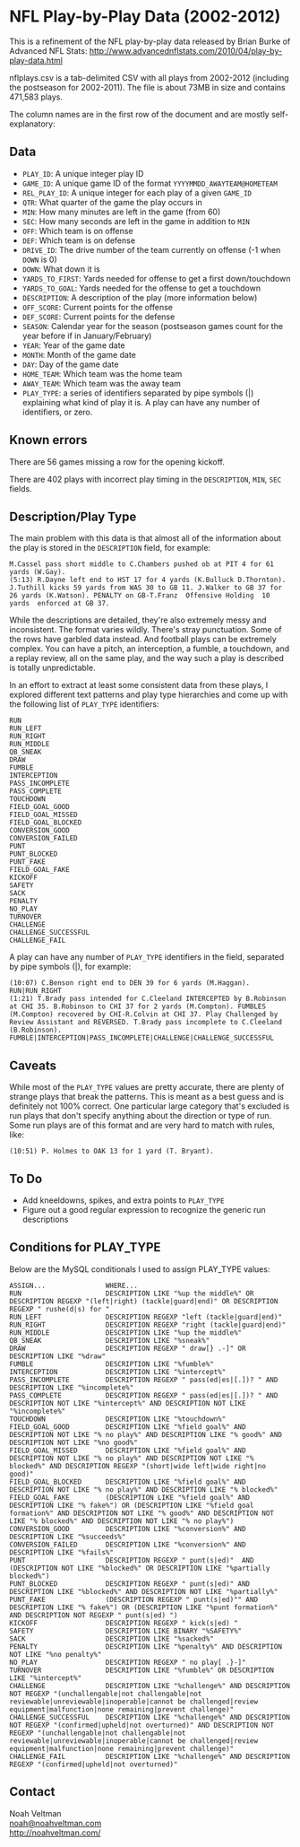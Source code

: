 NFL Play-by-Play Data (2002-2012)
=========

This is a refinement of the NFL play-by-play data released by Brian Burke of Advanced NFL Stats: http://www.advancednflstats.com/2010/04/play-by-play-data.html

nflplays.csv is a tab-delimited CSV with all plays from 2002-2012 (including the postseason for 2002-2011).  The file is about 73MB in size and contains 471,583 plays.

The column names are in the first row of the document and are mostly self-explanatory:


Data
-----
- `PLAY_ID`: A unique integer play ID
- `GAME_ID`: A unique game ID of the format `YYYYMMDD_AWAYTEAM@HOMETEAM`
- `REL_PLAY_ID`: A unique integer for each play of a given `GAME_ID`
- `QTR`: What quarter of the game the play occurs in
- `MIN`: How many minutes are left in the game (from 60)
- `SEC`: How many seconds are left in the game in addition to `MIN`
- `OFF`: Which team is on offense
- `DEF`: Which team is on defense
- `DRIVE_ID`: The drive number of the team currently on offense (-1 when `DOWN` is 0)
- `DOWN`: What down it is
- `YARDS_TO_FIRST`: Yards needed for offense to get a first down/touchdown
- `YARDS_TO_GOAL`: Yards needed for the offense to get a touchdown
- `DESCRIPTION`: A description of the play (more information below)
- `OFF_SCORE`: Current points for the offense
- `DEF_SCORE`: Current points for the defense
- `SEASON`: Calendar year for the season (postseason games count for the year before if in January/February)
- `YEAR`: Year of the game date
- `MONTH`: Month of the game date
- `DAY`: Day of the game date
- `HOME_TEAM`: Which team was the home team
- `AWAY_TEAM`: Which team was the away team
- `PLAY_TYPE`: a series of identifiers separated by pipe symbols (|) explaining what kind of play it is.  A play can have any number of identifiers, or zero.

Known errors
-----
There are 56 games missing a row for the opening kickoff.

There are 402 plays with incorrect play timing in the `DESCRIPTION`, `MIN`, `SEC` fields.

Description/Play Type
-----
The main problem with this data is that almost all of the information about the play is stored in the `DESCRIPTION` field, for example:

	M.Cassel pass short middle to C.Chambers pushed ob at PIT 4 for 61 yards (W.Gay).
	(5:13) R.Dayne left end to HST 17 for 4 yards (K.Bulluck D.Thornton).
	J.Tuthill kicks 59 yards from WAS 30 to GB 11. J.Walker to GB 37 for 26 yards (K.Watson). PENALTY on GB-T.Franz  Offensive Holding  10 yards  enforced at GB 37.

While the descriptions are detailed, they're also extremely messy and inconsistent.  The format varies wildly.  There's stray punctuation.  Some of the rows have garbled data instead.  And football plays can be extremely complex.  You can have a pitch, an interception, a fumble, a touchdown, and a replay review, all on the same play, and the way such a play is described is totally unpredictable.

In an effort to extract at least some consistent data from these plays, I explored different text patterns and play type hierarchies and come up with the following list of `PLAY_TYPE` identifiers:

	RUN
	RUN_LEFT
	RUN_RIGHT
	RUN_MIDDLE
	QB_SNEAK
	DRAW
	FUMBLE
	INTERCEPTION
	PASS_INCOMPLETE
	PASS_COMPLETE
	TOUCHDOWN
	FIELD_GOAL_GOOD
	FIELD_GOAL_MISSED
	FIELD_GOAL_BLOCKED
	CONVERSION_GOOD
	CONVERSION_FAILED
	PUNT
	PUNT_BLOCKED
	PUNT_FAKE
	FIELD_GOAL_FAKE
	KICKOFF
	SAFETY
	SACK
	PENALTY
	NO_PLAY
	TURNOVER
	CHALLENGE
	CHALLENGE_SUCCESSFUL
	CHALLENGE_FAIL

A play can have any number of `PLAY_TYPE` identifiers in the field, separated by pipe symbols (|), for example:

	(10:07) C.Benson right end to DEN 39 for 6 yards (M.Haggan).	RUN|RUN_RIGHT
	(1:21) T.Brady pass intended for C.Cleeland INTERCEPTED by B.Robinson at CHI 35. B.Robinson to CHI 37 for 2 yards (M.Compton). FUMBLES (M.Compton) recovered by CHI-R.Colvin at CHI 37. Play Challenged by Review Assistant and REVERSED. T.Brady pass incomplete to C.Cleeland (B.Robinson).	FUMBLE|INTERCEPTION|PASS_INCOMPLETE|CHALLENGE|CHALLENGE_SUCCESSFUL 	

Caveats
-----

While most of the `PLAY_TYPE` values are pretty accurate, there are plenty of strange plays that break the patterns.  This is meant as a best guess and is definitely not 100% correct.  One particular large category that's excluded is run plays that don't specify anything about the direction or type of run.  Some run plays are of this format and are very hard to match with rules, like:

	(10:51) P. Holmes to OAK 13 for 1 yard (T. Bryant).

To Do
-----

- Add kneeldowns, spikes, and extra points to `PLAY_TYPE`
- Figure out a good regular expression to recognize the generic run descriptions

Conditions for PLAY_TYPE
-----

Below are the MySQL conditionals I used to assign PLAY_TYPE values:

	ASSIGN...				WHERE...
	RUN						DESCRIPTION LIKE "%up the middle%" OR DESCRIPTION REGEXP "(left|right) (tackle|guard|end)" OR DESCRIPTION REGEXP " rushe(d|s) for "
	RUN_LEFT				DESCRIPTION REGEXP "left (tackle|guard|end)"
	RUN_RIGHT				DESCRIPTION REGEXP "right (tackle|guard|end)"
	RUN_MIDDLE				DESCRIPTION LIKE "%up the middle%"
	QB_SNEAK				DESCRIPTION LIKE "%sneak%"
	DRAW					DESCRIPTION REGEXP " draw[} .-]" OR DESCRIPTION LIKE "%draw"
	FUMBLE					DESCRIPTION LIKE "%fumble%"
	INTERCEPTION			DESCRIPTION LIKE "%intercept%"
	PASS_INCOMPLETE			DESCRIPTION REGEXP " pass(ed|es|[.])? " AND DESCRIPTION LIKE "%incomplete%"
	PASS_COMPLETE			DESCRIPTION REGEXP " pass(ed|es|[.])? " AND DESCRIPTION NOT LIKE "%intercept%" AND DESCRIPTION NOT LIKE "%incomplete%"
	TOUCHDOWN				DESCRIPTION LIKE "%touchdown%"
	FIELD_GOAL_GOOD			DESCRIPTION LIKE "%field goal%" AND DESCRIPTION NOT LIKE "% no play%" AND DESCRIPTION LIKE "% good%" AND DESCRIPTION NOT LIKE "%no good%"
	FIELD_GOAL_MISSED		DESCRIPTION LIKE "%field goal%" AND DESCRIPTION NOT LIKE "% no play%" AND DESCRIPTION NOT LIKE "% blocked%" AND DESCRIPTION REGEXP "(short|wide left|wide right|no good)"
	FIELD_GOAL_BLOCKED		DESCRIPTION LIKE "%field goal%" AND DESCRIPTION NOT LIKE "% no play%" AND DESCRIPTION LIKE "% blocked%"
	FIELD_GOAL_FAKE			(DESCRIPTION LIKE "%field goal%" AND DESCRIPTION LIKE "% fake%") OR (DESCRIPTION LIKE "%field goal formation%" AND DESCRIPTION NOT LIKE "% good%" AND DESCRIPTION NOT LIKE "% blocked%" AND DESCRIPTION NOT LIKE "% no play%")	
	CONVERSION_GOOD			DESCRIPTION LIKE "%conversion%" AND DESCRIPTION LIKE "%succeeds%"
	CONVERSION_FAILED		DESCRIPTION LIKE "%conversion%" AND DESCRIPTION LIKE "%fails%"
	PUNT					DESCRIPTION REGEXP " punt(s|ed)"  AND (DESCRIPTION NOT LIKE "%blocked%" OR DESCRIPTION LIKE "%partially blocked%")
	PUNT_BLOCKED			DESCRIPTION REGEXP " punt(s|ed)" AND DESCRIPTION LIKE "%blocked%" AND DESCRIPTION NOT LIKE "%partially%"
	PUNT_FAKE				(DESCRIPTION REGEXP " punt(s|ed)"" AND DESCRIPTION LIKE "% fake%") OR (DESCRIPTION LIKE "%punt formation%" AND DESCRIPTION NOT REGEXP " punt(s|ed) ")
	KICKOFF					DESCRIPTION REGEXP " kick(s|ed) "
	SAFETY					DESCRIPTION LIKE BINARY "%SAFETY%"
	SACK					DESCRIPTION LIKE "%sacked%"
	PENALTY					DESCRIPTION LIKE "%penalty%" AND DESCRIPTION NOT LIKE "%no penalty%"
	NO_PLAY					DESCRIPTION REGEXP " no play[ .}-]"
	TURNOVER				DESCRIPTION LIKE "%fumble%" OR DESCRIPTION LIKE "%intercept%"
	CHALLENGE				DESCRIPTION LIKE "%challenge%" AND DESCRIPTION NOT REGEXP "(unchallengable|not challengable|not reviewable|unreviewable|inoperable|cannot be challenged|review equipment|malfunction|none remaining|prevent challenge)"
	CHALLENGE_SUCCESSFUL	DESCRIPTION LIKE "%challenge%" AND DESCRIPTION NOT REGEXP "(confirmed|upheld|not overturned)" AND DESCRIPTION NOT REGEXP "(unchallengable|not challengable|not reviewable|unreviewable|inoperable|cannot be challenged|review equipment|malfunction|none remaining|prevent challenge)"
	CHALLENGE_FAIL			DESCRIPTION LIKE "%challenge%" AND DESCRIPTION REGEXP "(confirmed|upheld|not overturned)"

Contact
-----

Noah Veltman  
noah@noahveltman.com  
http://noahveltman.com/  

